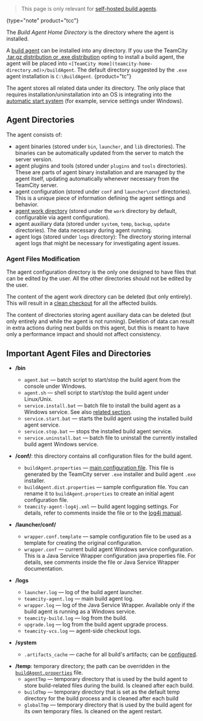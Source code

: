 [//]: # (title: Agent's Home Directory)
[//]: # (auxiliary-id: Agent's Home Directory)

>This page is only relevant for [self-hosted build agents](teamcity-cloud-subscription-and-licensing.md#cloud-self-hosted-agents).
>
{type="note" product="tcc"}

The _Build Agent Home Directory_ is the directory where the agent is installed.

A [build agent](build-agent.md) can be installed into any directory. If you use the TeamCity [.tar.gz distribution or .exe distribution](installing-and-configuring-the-teamcity-server.md#Installing+TeamCity+Server) opting to install a build agent, the agent will be placed into `<[TeamCity Home](teamcity-home-directory.md)>/buildAgent`. The default directory suggested by the `.exe` agent installation is `C:\BuildAgent`.
{product="tc"}

The agent stores all related data under its directory. The only place that requires installation/uninstallation into an OS is integrating into the [automatic start system](setting-up-and-running-additional-build-agents.md#Automatic+Start) (for example, service settings under Windows). 

## Agent Directories

The agent consists of:
* agent binaries (stored under `bin`, `launcher`, and `lib` directories). The binaries can be automatically updated from the server to match the server version.
* agent plugins and tools (stored under `plugins` and `tools` directories). These are parts of agent binary installation and are managed by the agent itself, updating automatically whenever necessary from the TeamCity server.
* agent configuration (stored under `conf` and `launcher\conf` directories). This is a unique piece of information defining the agent settings and behavior.
* [agent work directory](agent-work-directory.md) (stored under the `work` directory by default, configurable via agent configuration).
* agent auxiliary data (stored under `system`, `temp`, `backup`, `update` directories). The data necessary during agent running.
* agent logs (stored under `logs` directory): The directory storing internal agent logs that might be necessary for investigating agent issues.

### Agent Files Modification

The agent configuration directory is the only one designed to have files that can be edited by the user. All the other directories should not be edited by the user.

The content of the agent work directory can be deleted (but only entirely). This will result in a [clean checkout](clean-checkout.md) for all the affected builds.

The content of directories storing agent auxiliary data can be deleted (but only entirely and while the agent is not running). Deletion of data can result in extra actions during next builds on this agent, but this is meant to have only a performance impact and should not affect consistency.

## Important Agent Files and Directories

* __/bin__ 
    * `agent.bat` — batch script to start/stop the build agent from the console under Windows.
    * `agent.sh` — shell script to start/stop the build agent under Linux/Unix.
    * `service.install.bat` — batch file to install the build agent as a Windows service. See also [related section](setting-up-and-running-additional-build-agents.md#Build+Agent+as+a+Windows+Service).
    * `service.start.bat` — starts the build agent using the installed build agent service.
    * `service.stop.bat` — stops the installed build agent service.
    * `service.uninstall.bat` — batch file to uninstall the currently installed build agent Windows service.

* __/conf/__: this directory contains all configuration files for the build agent.
    *  `buildAgent.properties` — [main configuration file](build-agent-configuration.md). This file is generated by the TeamCity server `.exe` installer and build agent `.exe` installer.
    * `buildAgent.dist.properties` — sample configuration file. You can rename it to `buildAgent.properties` to create an initial agent configuration file.
    * `teamcity-agent-log4j.xml` — build agent logging settings. For details, refer to comments inside the file or to the [log4j manual](http://logging.apache.org/log4j/1.2/manual.html).

* __/launcher/conf/__ 
    * `wrapper.conf.template` — sample configuration file to be used as a template for creating the original configuration.
    * `wrapper.conf` — current build agent Windows service configuration. This is a Java Service Wrapper configuration java properties file. For details, see comments inside the file or Java Service Wrapper documentation.

* __/logs__ 
    * `launcher.log` — log of the build agent launcher.
    * `teamcity-agent.log` — main build agent log.
    * `wrapper.log` — log of the Java Service Wrapper. Available only if the build agent is running as a Windows service.
    * `teamcity-build.log` — log from the build.
    * `upgrade.log` — log from the build agent upgrade process.
    * `teamcity-vcs.log` — agent-side checkout logs.

* __/system__ 
    * `.artifacts_cache` — cache for all build's artifacts; can be [configured](free-disk-space.md#Configuring+Artifacts+Cache).

<anchor name="temp-dir"/>

* __/temp__: temporary directory; the path can be overridden in the [`buildAgent.properties`](build-agent-configuration.md) file.
    * `agentTmp` — temporary directory that is used by the build agent to store build-related files during the build. Is cleaned after each build.
    * `buildTmp` — temporary directory that is set as the default temp directory for the build process and is cleaned after each build
    * `globalTmp` — temporary directory that is used by the build agent for its own temporary files. Is cleaned on the agent restart.